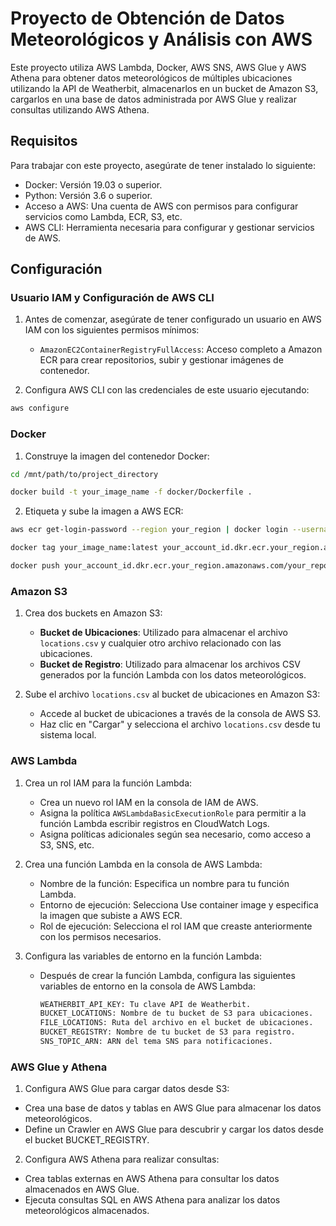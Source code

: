 # Proyecto de Obtención de Datos Meteorológicos y Análisis con AWS

Este proyecto utiliza AWS Lambda, Docker, AWS SNS, AWS Glue y AWS Athena para obtener datos meteorológicos de múltiples ubicaciones utilizando la API de Weatherbit, almacenarlos en un bucket de Amazon S3, cargarlos en una base de datos administrada por AWS Glue y realizar consultas utilizando AWS Athena.

## Requisitos
Para trabajar con este proyecto, asegúrate de tener instalado lo siguiente:
* Docker: Versión 19.03 o superior.
* Python: Versión 3.6 o superior.
* Acceso a AWS: Una cuenta de AWS con permisos para configurar servicios como Lambda, ECR, S3, etc.
* AWS CLI: Herramienta necesaria para configurar y gestionar servicios de AWS.

## Configuración

### Usuario IAM y Configuración de AWS CLI
1. Antes de comenzar, asegúrate de tener configurado un usuario en AWS IAM con los siguientes permisos mínimos:
   - `AmazonEC2ContainerRegistryFullAccess`: Acceso completo a Amazon ECR para crear repositorios, subir y gestionar imágenes de contenedor.

2. Configura AWS CLI con las credenciales de este usuario ejecutando:
```bash
aws configure
```

### Docker
1. Construye la imagen del contenedor Docker:
```bash
cd /mnt/path/to/project_directory
```
```bash
docker build -t your_image_name -f docker/Dockerfile .
```

2. Etiqueta y sube la imagen a AWS ECR:
```bash
aws ecr get-login-password --region your_region | docker login --username AWS --password-stdin your_account_id.dkr.ecr.your_region.amazonaws.com
```
```bash
docker tag your_image_name:latest your_account_id.dkr.ecr.your_region.amazonaws.com/your_repository_name:latest
```
```bash
docker push your_account_id.dkr.ecr.your_region.amazonaws.com/your_repository_name:latest
```

### Amazon S3
1. Crea dos buckets en Amazon S3:

   - **Bucket de Ubicaciones**: Utilizado para almacenar el archivo `locations.csv` y cualquier otro archivo relacionado con las ubicaciones.
   - **Bucket de Registro**: Utilizado para almacenar los archivos CSV generados por la función Lambda con los datos meteorológicos.

2. Sube el archivo `locations.csv` al bucket de ubicaciones en Amazon S3:

   - Accede al bucket de ubicaciones a través de la consola de AWS S3.
   - Haz clic en "Cargar" y selecciona el archivo `locations.csv` desde tu sistema local.

### AWS Lambda
1. Crea un rol IAM para la función Lambda:
   - Crea un nuevo rol IAM en la consola de IAM de AWS.
   - Asigna la política `AWSLambdaBasicExecutionRole` para permitir a la función Lambda escribir registros en CloudWatch Logs.
   - Asigna políticas adicionales según sea necesario, como acceso a S3, SNS, etc.

2. Crea una función Lambda en la consola de AWS Lambda:
   - Nombre de la función: Especifica un nombre para tu función Lambda.
   - Entorno de ejecución: Selecciona Use container image y especifica la imagen que subiste a AWS ECR.
   - Rol de ejecución: Selecciona el rol IAM que creaste anteriormente con los permisos necesarios.

3. Configura las variables de entorno en la función Lambda:
   - Después de crear la función Lambda, configura las siguientes variables de entorno en la consola de AWS Lambda:
     ```bash
     WEATHERBIT_API_KEY: Tu clave API de Weatherbit.
     BUCKET_LOCATIONS: Nombre de tu bucket de S3 para ubicaciones.
     FILE_LOCATIONS: Ruta del archivo en el bucket de ubicaciones.
     BUCKET_REGISTRY: Nombre de tu bucket de S3 para registro.
     SNS_TOPIC_ARN: ARN del tema SNS para notificaciones.
     ```
     
### AWS Glue y Athena
1. Configura AWS Glue para cargar datos desde S3:
- Crea una base de datos y tablas en AWS Glue para almacenar los datos meteorológicos.
- Define un Crawler en AWS Glue para descubrir y cargar los datos desde el bucket BUCKET_REGISTRY.

2. Configura AWS Athena para realizar consultas:
- Crea tablas externas en AWS Athena para consultar los datos almacenados en AWS Glue.
- Ejecuta consultas SQL en AWS Athena para analizar los datos meteorológicos almacenados.
